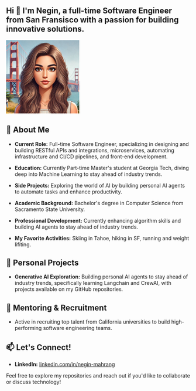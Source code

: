 ## Hi 👋 I'm Negin, a full-time Software Engineer from San Fransisco with a passion for building innovative solutions.

<!--
**neginmhg/neginmhg** is a ✨ _special_ ✨ repository because its `README.md` (this file) appears on your GitHub profile.

Here are some ideas to get you started:

- 🔭 I’m currently working on ...
- 🌱 I’m currently learning ...
- 👯 I’m looking to collaborate on ...
- 🤔 I’m looking for help with ...
- 💬 Ask me about ...
- 📫 How to reach me: ...
- 😄 Pronouns: ...
- ⚡ Fun fact: ...
-->
<img src="me.png" alt="Alt text" width="200" />


## 🚀 About Me

- **Current Role:** Full-time Software Engineer, specializing in designing and building RESTful APIs and integrations, microservices, automating infrastructure and CI/CD pipelines, and front-end development.

- **Education:** Currently Part-time Master's student at Georgia Tech, diving deep into Machine Learning to stay ahead of industry trends.

- **Side Projects:** Exploring the world of AI by building personal AI agents to automate tasks and enhance productivity.

- **Academic Background:** Bachelor's degree in Computer Science from Sacramento State University.

- **Professional Development:** Currently enhancing algorithm skills and building AI agents to stay ahead of industry trends.
  
- **My Favorite Activities:** Skiing in Tahoe, hiking in SF, running and weight lifiting.

## 🌱 Personal Projects

- **Generative AI Exploration:** Building personal AI agents to stay ahead of industry trends, specifically learning Langchain and CrewAI, with projects available on my GitHub repositories.

## 🤝 Mentoring & Recruitment

- Active in recruiting top talent from California universities to build high-performing software engineering teams.

## 📫 Let's Connect!

- **LinkedIn:** [linkedin.com/in/negin-mahrang](https://www.linkedin.com/in/negin-mahrang/)

Feel free to explore my repositories and reach out if you'd like to collaborate or discuss technology! 
